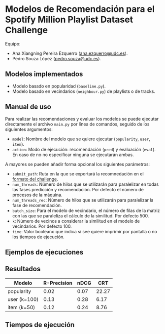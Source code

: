 # Modelos de Recomendación para el Spotify Million Playlist Dataset Challenge


Equipo:
- Ana Xiangning Pereira Ezquerro ([ana.ezquerro@udc.es](mailto:ana.ezquerro@udc.es)).
- Pedro Souza López ([pedro.souza@udc.es](mailto:pedro.souza@udc.es)).

## Modelos implementados

- Modelo basado en popularidad (`baseline.py`). 
- Modelo basado en vecindarios (`neighbour.py`) de playlists o de tracks.

## Manual de uso

Para realizar las recomendaciones y evaluar los modelos se puede ejecutar directamente el archivo 
`main.py` por línea de comandos, seguido de los siguientes argumentos:

- `model`: Nombre del modelo que se quiere ejecutar (`popularity`, `user`, `item`).
- `action`: Modo de ejecución: recomendación (`pred`) y evaluación (`eval`). En caso de no 
no especificar ninguna se ejecutarán ambas.

A mayores se pueden añadir forma opcional los siguientes parámetros:

- `submit_path`: Ruta en la que se exportará la recomnedación en el 
[formato del challenge](https://www.aicrowd.com/challenges/spotify-million-playlist-dataset-challenge/).
- `num_threads`: Número de hilos que se utilizarán para paralelizar en todas las fases 
predicción y recomendación. Por defecto el número de procesos de la máquina.
- `num_threads_rec`: Número de hilos que se utilizarán para paralelizar la fase de 
recomendación.
- `batch_size`: Para el modelo de vecindario, el número de filas de la matriz con las 
que se paraleliza el cálculo de la similitud. Por defecto 500.
- `k`: Número de vecinos a considerar la similitud en el modelo de vecindarios. Por defecto 100.
- `time`: Valor booleano que indica si see quiere imprimir por pantalla o no los tiempos 
de ejecución.

## Ejemplos de ejecuciones


## Resultados 

| Modelo       | R-Precision | nDCG | CRT   |
|--------------|-------------|------|-------|
| popularity   | 0.02        | 0.07 | 22.27 |
| user (k=100) | 0.13        | 0.28 | 6.17  |
| item (k=50)  | 0.12        | 0.24 | 8.76  |


## Tiempos de ejecución

